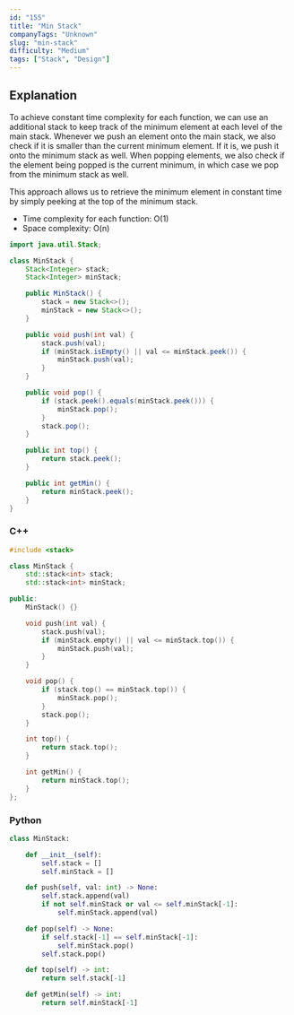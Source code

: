 ```yaml
---
id: "155"
title: "Min Stack"
companyTags: "Unknown"
slug: "min-stack"
difficulty: "Medium"
tags: ["Stack", "Design"]
---
```


## Explanation
To achieve constant time complexity for each function, we can use an additional stack to keep track of the minimum element at each level of the main stack. Whenever we push an element onto the main stack, we also check if it is smaller than the current minimum element. If it is, we push it onto the minimum stack as well. When popping elements, we also check if the element being popped is the current minimum, in which case we pop from the minimum stack as well.

This approach allows us to retrieve the minimum element in constant time by simply peeking at the top of the minimum stack.

- Time complexity for each function: O(1)
- Space complexity: O(n)
```java
import java.util.Stack;

class MinStack {
    Stack<Integer> stack;
    Stack<Integer> minStack;

    public MinStack() {
        stack = new Stack<>();
        minStack = new Stack<>();
    }

    public void push(int val) {
        stack.push(val);
        if (minStack.isEmpty() || val <= minStack.peek()) {
            minStack.push(val);
        }
    }

    public void pop() {
        if (stack.peek().equals(minStack.peek())) {
            minStack.pop();
        }
        stack.pop();
    }

    public int top() {
        return stack.peek();
    }

    public int getMin() {
        return minStack.peek();
    }
}
```

### C++
```cpp
#include <stack>

class MinStack {
    std::stack<int> stack;
    std::stack<int> minStack;

public:
    MinStack() {}

    void push(int val) {
        stack.push(val);
        if (minStack.empty() || val <= minStack.top()) {
            minStack.push(val);
        }
    }

    void pop() {
        if (stack.top() == minStack.top()) {
            minStack.pop();
        }
        stack.pop();
    }

    int top() {
        return stack.top();
    }

    int getMin() {
        return minStack.top();
    }
};
```

### Python
```python
class MinStack:

    def __init__(self):
        self.stack = []
        self.minStack = []

    def push(self, val: int) -> None:
        self.stack.append(val)
        if not self.minStack or val <= self.minStack[-1]:
            self.minStack.append(val)

    def pop(self) -> None:
        if self.stack[-1] == self.minStack[-1]:
            self.minStack.pop()
        self.stack.pop()

    def top(self) -> int:
        return self.stack[-1]

    def getMin(self) -> int:
        return self.minStack[-1]
```